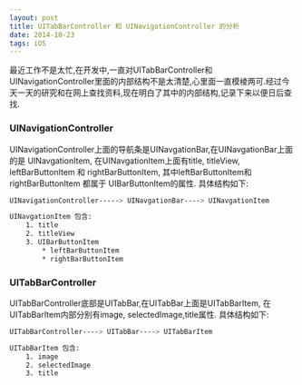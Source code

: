 ```yaml
---
layout: post
title: UITabBarController 和 UINavigationController 的分析
date: 2014-10-23 
tags: iOS    
---
```

最近工作不是太忙,在开发中,一直对UITabBarController和UINavigationController里面的内部结构不是太清楚,心里面一直模棱两可.经过今天一天的研究和在网上查找资料,现在明白了其中的内部结构,记录下来以便日后查找.

### UINavigationController

UINavigationController上面的导航条是UINavgationBar,在UINavgationBar上面的是 UINavgationItem, 在UINavgationItem上面有title, titleView, leftBarButtonItem 和 rightBarButtonItem, 其中leftBarButtonItem和rightBarButtonItem 都属于 UIBarButtonItem的属性.
具体结构如下:

```bash
UINavigationController-----> UINavgationBar----> UINavgationItem

UINavgationItem 包含:
	1. title
	2. titleView
	3. UIBarButtonItem
		* leftBarButtonItem
		* rightBarButtonItem


```
###  UITabBarController

UITabBarController底部是UITabBar,在UITabBar上面是UITabBarItem, 在UITabBarItem内部分别有image, selectedImage,title属性. 
具体结构如下:

```bash
UITabBarController----> UITabBar----> UITabBarItem

UITabBarItem 包含:
	1. image
	2. selectedImage
	3. title

```
